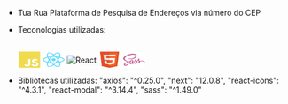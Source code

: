 - Tua Rua 
Plataforma de Pesquisa de Endereços via número do CEP

- Teconologias utilizadas:
  <div style="display: inline_block"><br>
    <img align="center" alt="Js" height="30" width="40" src="https://raw.githubusercontent.com/devicons/devicon/master/icons/javascript/javascript-plain.svg">
    <img align="center" alt="React" height="30" width="40" src="https://raw.githubusercontent.com/devicons/devicon/master/icons/react/react-original.svg">
    <img align="center" alt="React" height="30" width="40" src="https://raw.githubusercontent.com/devicons/devicon/master/icons/next/next-original.svg">
    <img align="center" alt="HTML" height="30" width="40" src="https://raw.githubusercontent.com/devicons/devicon/master/icons/html5/html5-original.svg">
    <img align="center" alt="CSS" height="30" width="40" src="https://raw.githubusercontent.com/devicons/devicon/master/icons/sass/sass-original.svg">
</div>

- Bibliotecas utilizadas:
    "axios": "^0.25.0",
    "next": "12.0.8",
    "react-icons": "^4.3.1",
    "react-modal": "^3.14.4",
    "sass": "^1.49.0"